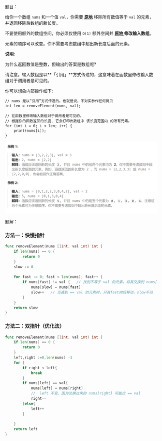 题目：

给你一个数组 `nums` 和一个值 `val`，你需要 **[原地](https://baike.baidu.com/item/原地算法)** 移除所有数值等于 `val` 的元素，并返回移除后数组的新长度。

不要使用额外的数组空间，你必须仅使用 `O(1)` 额外空间并 **[原地 ](https://baike.baidu.com/item/原地算法)修改输入数组**。

元素的顺序可以改变。你不需要考虑数组中超出新长度后面的元素。

**说明:**

为什么返回数值是整数，但输出的答案是数组呢?

请注意，输入数组是以**「引用」**方式传递的，这意味着在函数里修改输入数组对于调用者是可见的。

你可以想象内部操作如下:

```
// nums 是以“引用”方式传递的。也就是说，不对实参作任何拷贝
int len = removeElement(nums, val);

// 在函数里修改输入数组对于调用者是可见的。
// 根据你的函数返回的长度, 它会打印出数组中 该长度范围内 的所有元素。
for (int i = 0; i < len; i++) {
    print(nums[i]);
}
```

![image-20240222101401932](27.移除元素.assets/image-20240222101401932.png)

题解：

### 方法一：快慢指针

```go
func removeElement(nums []int, val int) int {
    if len(nums) == 0 {
        return 0
    }
    slow := 0

    for fast := 0; fast < len(nums); fast++ {
        if nums[fast] != val {   // 找到不等于 val 的元素，将其交换到 nums[] 的前面
            nums[slow] = nums[fast]
            slow++   // 当遇到 == val 的元素时，只有fast向后移动，slow不动
        }
    }
    return slow
}
```

### 方法二：双指针（优化法）

```go
func removeElement(nums []int, val int) int {
    if len(nums) == 0 {
        return 0
    }
    left,right :=0,len(nums) -1
    for {
        if right < left{
            break
        }
        if nums[left] == val{
            nums[left] = nums[right]
            //  left 不变，因为交换过来的 nums[right] 可能也 == val
            right--
        }else{
            left++
        }

    }
    return left 
}
```

